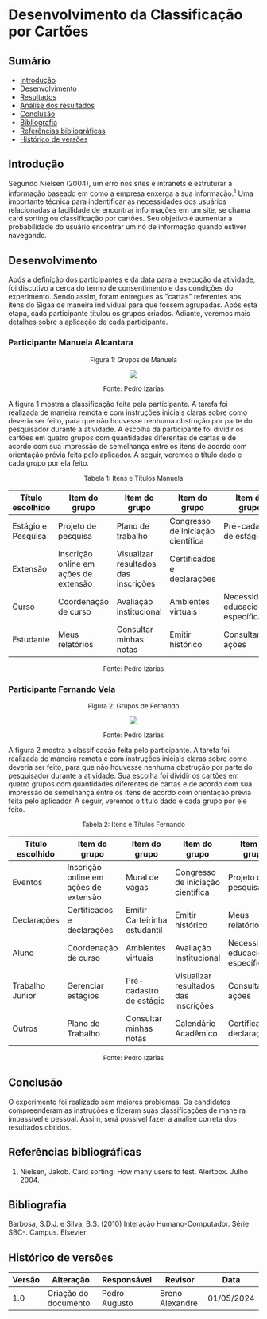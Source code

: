 # Desenvolvimento da Classificação por Cartões

## Sumário 
* [Introdução](#Introdução)
* [Desenvolvimento](#Desenvolvimento)
* [Resultados](#Resultados)
* [Análise dos resultados](#Análise-dos-resultados)
* [Conclusão](#Conclusão)
* [Bibliografia](#Bibliografia)
* [Referências bibliográficas](#Referências)
* [Histórico de versões](#Histórico-de-versões)

## Introdução

Segundo Nielsen (2004), um erro nos sites e intranets é estruturar a informação baseado em como a empresa enxerga a sua informação.<sup>1</sup> Uma importante técnica para indentificar as necessidades dos usuários relacionadas a facilidade de encontrar informações em um site, se chama card sorting ou classificação por cartões. Seu objetivo é aumentar a probabilidade do usuário encontrar um nó de informação quando estiver navegando.

## Desenvolvimento

Após a definição dos participantes e da data para a execução da atividade, foi discutivo a cerca do termo de consentimento e das condições do experimento. Sendo assim, foram entregues as "cartas" referentes aos itens do Sigaa de maneira individual para que fossem agrupadas. Após esta etapa, cada participante titulou os grupos criados. Adiante, veremos mais detalhes sobre a aplicação de cada participante.

### Participante Manuela Alcantara

<center>
  <font size="2"><p style="text-align: center">Figura 1: Grupos de Manuela</p></font>
  <img src="https://raw.githubusercontent.com/Interacao-Humano-Computador/2024.1-SIGAA/main/assets/CardsManuela.jpeg">
    <font size="2"><p style="text-align: center">Fonte: Pedro Izarias</p></font>
 </center>
 
 A figura 1 mostra a classificação feita pela participante. A tarefa foi realizada de maneira remota e com instruções iniciais claras sobre como deveria ser feito, para que não houvesse nenhuma obstrução por parte do pesquisador durante a atividade. A escolha da participante foi dividir os cartões em quatro grupos com quantidades diferentes de cartas e de acordo com sua impressão de semelhança entre os itens de acordo com orientação prévia feita pelo aplicador. A seguir, veremos o título dado e cada grupo por ela feito. 

<center><font size="2"><p style="text-align: center">Tabela 1: Itens e Títulos Manuela</p></font></center>

|Título escolhido|Item do grupo|Item do grupo|Item do grupo|Item do grupo|Item do grupo|Item do grupo|Item do grupo|
|-----|-----|-----|-----|-----|-----|-----|-----|
| Estágio e Pesquisa   | Projeto de pesquisa | Plano de trabalho | Congresso de iniciação científica | Pré-cadastro de estágio | Gerenciar estágios | Mural de vagas ||
| Extensão |  Inscrição online em ações de extensão    | Visualizar resultados das inscrições | Certificados e declarações |  |  | | |
| Curso |  Coordenação de curso | Avaliação institucional  | Ambientes virtuais | Necessidades educacionais específicas |   |  | |
| Estudante |  Meus relatórios | Consultar minhas notas | Emitir histórico | Consultar ações | Calendário acadêmico | Certificados e declarações | Emitir Carteirinha estudantil |

<center><font size="2"><p style="text-align: center">Fonte: Pedro Izarias</p></font></center>

### Participante Fernando Vela

<center>
  <font size="2"><p style="text-align: center">Figura 2: Grupos de Fernando</p></font>
  <img src="https://raw.githubusercontent.com/Interacao-Humano-Computador/2024.1-SIGAA/main/assets/CardsFernando.jpeg">
    <font size="2"><p style="text-align: center">Fonte: Pedro Izarias</p></font>
 </center>
 
 A figura 2 mostra a classificação feita pelo participante. A tarefa foi realizada de maneira remota e com instruções iniciais claras sobre como deveria ser feito, para que não houvesse nenhuma obstrução por parte do pesquisador durante a atividade. Sua escolha foi dividir os cartões em quatro grupos com quantidades diferentes de cartas e de acordo com sua impressão de semelhança entre os itens de acordo com orientação prévia feita pelo aplicador. A seguir, veremos o título dado e cada grupo por ele feito. 

<center><font size="2"><p style="text-align: center">Tabela 2: Itens e Títulos Fernando</p></font></center>

|Título escolhido|Item do grupo|Item do grupo|Item do grupo|Item do grupo|
|-----|-----|-----|-----|-----|
| Eventos   | Inscrição online em ações de extensão | Mural de vagas | Congresso de iniciação científica | Projeto de pesquisa | 
| Declarações |  Certificados e declarações | Emitir Carteirinha estudantil | Emitir histórico | Meus relatórios |
| Aluno |  Coordenação de curso | Ambientes virtuais | Avaliação Institucional | Necessidades educacionais específicas | 
| Trabalho Junior |  Gerenciar estágios | Pré-cadastro de estágio | Visualizar resultados das inscrições | Consultar ações | 
| Outros | Plano de Trabalho | Consultar minhas notas | Calendário Acadêmico | Certificados e declarações |

<center><font size="2"><p style="text-align: center">Fonte: Pedro Izarias</p></font></center>

## Conclusão
O experimento foi realizado sem maiores problemas. Os candidatos compreenderam as instruções e fizeram suas classificações de maneira impassível e pessoal. Assim, será possível fazer a análise correta dos resultados obtidos.

## Referências bibliográficas

1. Nielsen, Jakob. Card sorting: How many users to test. Alertbox. Julho 2004.

## Bibliografia

Barbosa, S.D.J. e Silva, B.S. (2010) Interação Humano-Computador. Série SBC-. Campus. Elsevier.

## Histórico de versões

| Versão | Alteração                     | Responsável    | Revisor         | Data       |
|--------|-------------------------------|----------------|---------------- |------------|
| 1.0    | Criação do documento          | Pedro Augusto  | Breno Alexandre | 01/05/2024 |

